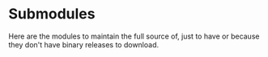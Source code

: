 # Submodules

Here are the modules to maintain the full source of, just to have or because they don't have binary releases to download.
